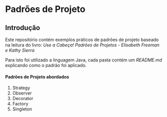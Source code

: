 # Padrões de Projeto

## Introdução

Este repositório contém exemplos práticos de padrões de projeto baseado na leitura do livro: _Use a Cabeça! Padrões de Projetos - Elisabeth Freeman e Kathy Sierra_

Para isto foi utilizado a linguagem Java, cada pasta contém um _README.md_ explicando como o padrão foi aplicado.

#### Padrões de Projeto abordados

1. Strategy
2. Observer
3. Decorator
4. Factory
5. Singleton
